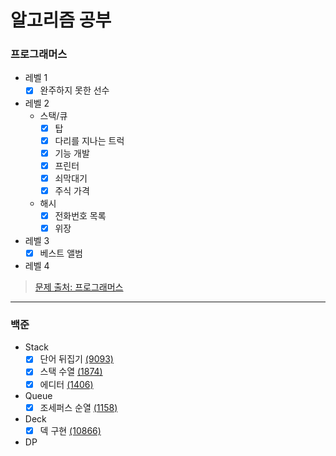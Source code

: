 # 알고리즘 공부

### 프로그래머스 
- 레벨 1
    - [x] 완주하지 못한 선수
- 레벨 2
    - 스택/큐
        - [x] 탑
        - [x] 다리를 지나는 트럭
        - [x] 기능 개발
        - [x] 프린터
        - [x] 쇠막대기
        - [x] 주식 가격
    - 해시
        - [x] 전화번호 목록
        - [x] 위장
- 레벨 3
    - [x] 베스트 앨범
- 레벨 4

> [문제 출처: 프로그래머스](https://programmers.co.kr/learn/challenges)
---
### 백준
- Stack
    - [x] 단어 뒤집기 [(9093)](https://www.acmicpc.net/problem/9093)
    - [x] 스택 수열 [(1874)](https://www.acmicpc.net/problem/1874)
    - [x] 에디터 [(1406)](https://www.acmicpc.net/problem/1406)

- Queue
    - [x] 조세퍼스 순열 [(1158)](https://www.acmicpc.net/problem/1158)

- Deck
    - [x] 덱 구현 [(10866)](https://www.acmicpc.net/problem/10866)

- DP
    
